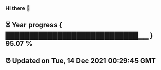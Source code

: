 ### Hi there 👋
⏳ Year progress { ████████████████████████████▁▁ } 95.07 %
---
⏰ Updated on Tue, 14 Dec 2021 00:29:45 GMT
---
